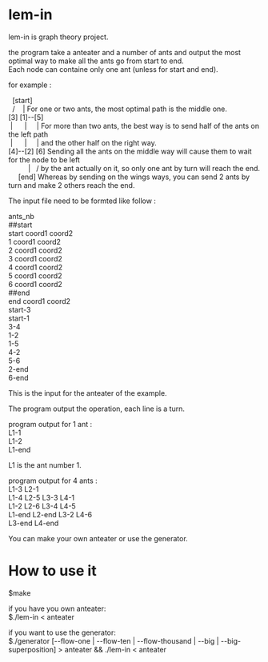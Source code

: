 # lem-in

lem-in is graph theory project.

the program take a anteater and a number of ants and output the most optimal way to make all the ants go from start to end.  
Each node can containe only one ant (unless for start and end). 

for example : 

&nbsp;&nbsp;[start]  
&nbsp;&nbsp;/&nbsp;&nbsp;&nbsp;&nbsp;|        For one or two ants, the most optimal path is the middle one.  
[3]&nbsp;[1]--[5]  
&nbsp;|&nbsp;&nbsp;&nbsp;&nbsp;&nbsp;&nbsp;|&nbsp;&nbsp;&nbsp;&nbsp;&nbsp;|   For more than two ants, the best way is to send half of the ants on the left path  
&nbsp;|&nbsp;&nbsp;&nbsp;&nbsp;&nbsp;&nbsp;|&nbsp;&nbsp;&nbsp;&nbsp;&nbsp;|   and the other half on the right way.  
[4]--[2]&nbsp;[6]  Sending all the ants on the middle way will cause them to wait for the node to be left  
&nbsp;&nbsp;&nbsp;&nbsp;&nbsp;&nbsp;&nbsp;&nbsp;&nbsp;&nbsp;|&nbsp;&nbsp;&nbsp;/     by the ant actually on it, so only one ant by turn will reach the end.  
&nbsp;&nbsp;&nbsp;&nbsp;&nbsp;[end]     Whereas by sending on the wings ways, you can send 2 ants by turn and make 2 others reach the end.  

         
The input file need to be formted like follow :  

ants_nb  
##start  
start coord1 coord2  
1 coord1 coord2  
2 coord1 coord2  
3 coord1 coord2  
4 coord1 coord2  
5 coord1 coord2  
6 coord1 coord2  
##end  
end coord1 coord2  
start-3  
start-1  
3-4  
1-2  
1-5  
4-2  
5-6  
2-end  
6-end  

This is the input for the anteater of the example. 

The program output the operation, each line is a turn.

program output for 1 ant :  
L1-1  
L1-2  
L1-end  

L1 is the ant number 1.

program output for 4 ants :  
L1-3 L2-1  
L1-4 L2-5 L3-3 L4-1  
L1-2 L2-6 L3-4 L4-5  
L1-end L2-end L3-2 L4-6  
L3-end L4-end  


You can make your own anteater or use the generator.

# How to use it

$make

if you have you own anteater:  
$./lem-in < anteater

if you want to use the generator:  
$./generator [--flow-one | --flow-ten | --flow-thousand | --big | --big-superposition] > anteater && ./lem-in < anteater
